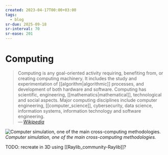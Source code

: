 ```yaml
---
created: 2023-04-17T00:00+03:00
tags:
  - blog
sr-due: 2025-09-18
sr-interval: 70
sr-ease: 201
---
```


# Computing

> Computing is any goal-oriented activity requiring, benefiting from, or
> creating computing machinery. It includes the study and experimentation of
> [[algorithm|algorithmic]] processes, and development of both hardware and
> software. Computing has scientific, engineering, [[mathematics|mathematical]],
> technological and social aspects. Major computing disciplines include computer
> engineering, [[computer_science]], cybersecurity, data science, information
> systems, information technology and software engineering.\
> — <cite>[Wikipedia](https://en.wikipedia.org/wiki/Computing)</cite>

![Computer simulation, one of the main cross-computing methodologies.](img/GalvesLocherbach-High_Resolution_(360).gif)
_Computer simulation, one of the main cross-computing methodologies._

TODO: recreate in 3D using [[Raylib_community-Raylib]]?
